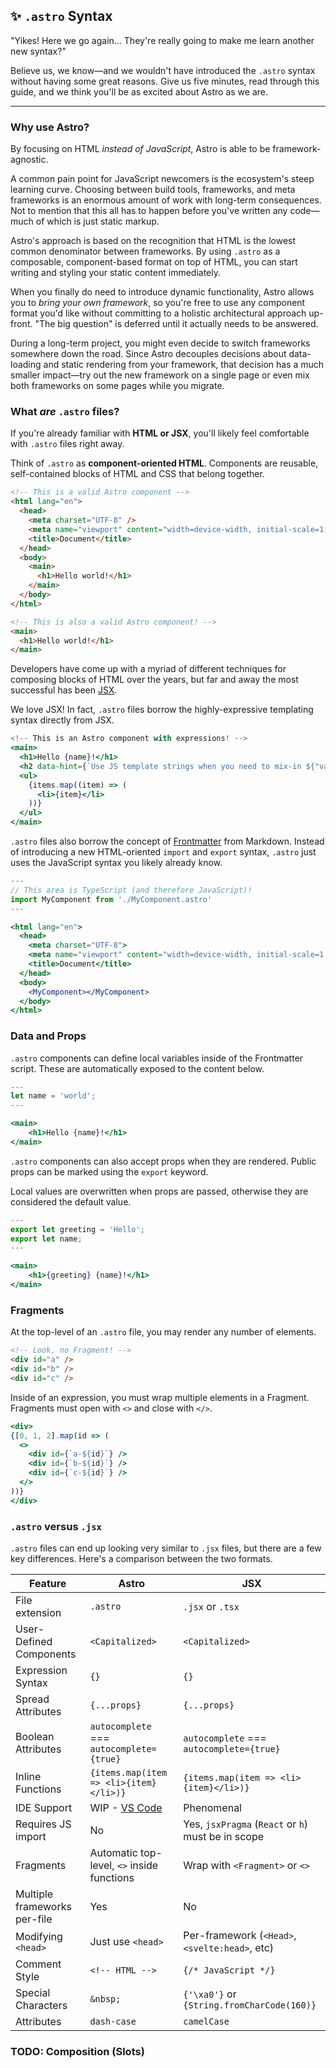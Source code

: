 ## ✨ `.astro` Syntax

"Yikes! Here we go again... They're really going to make me learn another new syntax?"

Believe us, we know—and we wouldn't have introduced the `.astro` syntax without having some great reasons. Give us five minutes, read through this guide, and we think you'll be as excited about Astro as we are.

---

### Why use Astro?

By focusing on HTML _instead of JavaScript_, Astro is able to be framework-agnostic.

A common pain point for JavaScript newcomers is the ecosystem's steep learning curve. Choosing between build tools, frameworks, and meta frameworks is an enormous amount of work with long-term consequences. Not to mention that this all has to happen before you've written any code—much of which is just static markup.

Astro's approach is based on the recognition that HTML is the lowest common denominator between frameworks. By using `.astro` as a composable, component-based format on top of HTML, you can start writing and styling your static content immediately.

When you finally do need to introduce dynamic functionality, Astro allows you to _bring your own framework_, so you're free to use any component format you'd like without committing to a holistic architectural approach up-front. "The big question" is deferred until it actually needs to be answered.

During a long-term project, you might even decide to switch frameworks somewhere down the road. Since Astro decouples decisions about data-loading and static rendering from your framework, that decision has a much smaller impact—try out the new framework on a single page or even mix both frameworks on some pages while you migrate.

### What _are_ `.astro` files?

If you're already familiar with **HTML or JSX**, you'll likely feel comfortable with `.astro` files right away.

Think of `.astro` as **component-oriented HTML**. Components are reusable, self-contained blocks of HTML and CSS that belong together.

```html
<!-- This is a valid Astro component -->
<html lang="en">
  <head>
    <meta charset="UTF-8" />
    <meta name="viewport" content="width=device-width, initial-scale=1.0" />
    <title>Document</title>
  </head>
  <body>
    <main>
      <h1>Hello world!</h1>
    </main>
  </body>
</html>
```

```html
<!-- This is also a valid Astro component! -->
<main>
  <h1>Hello world!</h1>
</main>
```

Developers have come up with a myriad of different techniques for composing blocks of HTML over the years, but far and away the most successful has been [JSX](https://reactjs.org/docs/introducing-jsx.html).

We love JSX! In fact, `.astro` files borrow the highly-expressive templating syntax directly from JSX.

```jsx
<!-- This is an Astro component with expressions! -->
<main>
  <h1>Hello {name}!</h1>
  <h2 data-hint={`Use JS template strings when you need to mix-in ${"variables"}.`}>So good!</h2>
  <ul>
    {items.map((item) => (
      <li>{item}</li>
    ))}
  </ul>
</main>
```

`.astro` files also borrow the concept of [Frontmatter](https://jekyllrb.com/docs/front-matter/) from Markdown. Instead of introducing a new HTML-oriented `import` and `export` syntax, `.astro` just uses the JavaScript syntax you likely already know.

```jsx
---
// This area is TypeScript (and therefore JavaScript)!
import MyComponent from './MyComponent.astro'
---

<html lang="en">
  <head>
    <meta charset="UTF-8">
    <meta name="viewport" content="width=device-width, initial-scale=1.0">
    <title>Document</title>
  </head>
  <body>
    <MyComponent></MyComponent>
  </body>
</html>
```

### Data and Props

`.astro` components can define local variables inside of the Frontmatter script. These are automatically exposed to the content below.

```jsx
---
let name = 'world';
---

<main>
    <h1>Hello {name}!</h1>
</main>
```

`.astro` components can also accept props when they are rendered. Public props can be marked using the `export` keyword.

Local values are overwritten when props are passed, otherwise they are considered the default value.

```jsx
---
export let greeting = 'Hello';
export let name;
---

<main>
    <h1>{greeting} {name}!</h1>
</main>
```

### Fragments

At the top-level of an `.astro` file, you may render any number of elements.

```html
<!-- Look, no Fragment! -->
<div id="a" />
<div id="b" />
<div id="c" />
```

Inside of an expression, you must wrap multiple elements in a Fragment. Fragments must open with `<>` and close with `</>`.

```jsx
<div>
{[0, 1, 2].map(id => (
  <>
    <div id={`a-${id}`} />
    <div id={`b-${id}`} />
    <div id={`c-${id}`} />
  </>
))}
</div>
```

### `.astro` versus `.jsx`

`.astro` files can end up looking very similar to `.jsx` files, but there are a few key differences. Here's a comparison between the two formats.

| Feature                      | Astro                                        | JSX                                                |
| ---------------------------- | -------------------------------------------- | -------------------------------------------------- |
| File extension               | `.astro`                                     | `.jsx` or `.tsx`                                   |
| User-Defined Components      | `<Capitalized>`                              | `<Capitalized>`                                    |
| Expression Syntax            | `{}`                                         | `{}`                                               |
| Spread Attributes            | `{...props}`                                 | `{...props}`                                       |
| Boolean Attributes           | `autocomplete` === `autocomplete={true}`     | `autocomplete` === `autocomplete={true}`           |
| Inline Functions             | `{items.map(item => <li>{item}</li>)}`       | `{items.map(item => <li>{item}</li>)}`             |
| IDE Support                  | WIP - [VS Code][code-ext]                    | Phenomenal                                         |
| Requires JS import           | No                                           | Yes, `jsxPragma` (`React` or `h`) must be in scope |
| Fragments                    | Automatic top-level, `<>` inside functions   | Wrap with `<Fragment>` or `<>`                     |
| Multiple frameworks per-file | Yes                                          | No                                                 |
| Modifying `<head>`           | Just use `<head>`                            | Per-framework (`<Head>`, `<svelte:head>`, etc)     |
| Comment Style                | `<!-- HTML -->`                              | `{/* JavaScript */}`                               |
| Special Characters           | `&nbsp;`                                     | `{'\xa0'}` or `{String.fromCharCode(160)}`         |
| Attributes                   | `dash-case`                                  | `camelCase`                                        |


### TODO: Composition (Slots)

[code-ext]: https://marketplace.visualstudio.com/items?itemName=astro-build.astro-vscode
